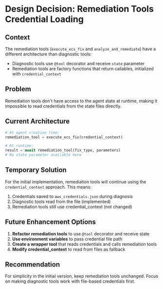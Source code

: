 # Design Decision: Remediation Tools Credential Loading

## Context
The remediation tools (`execute_ecs_fix` and `analyze_and_remediate`) have a different architecture than diagnostic tools:
- Diagnostic tools use `@tool` decorator and receive `state` parameter
- Remediation tools are factory functions that return callables, initialized with `credential_context`

## Problem
Remediation tools don't have access to the agent state at runtime, making it impossible to read credentials from the state files directly.

## Current Architecture
```python
# At agent creation time:
remediation_tool = execute_ecs_fix(credential_context)

# At runtime:
result = await remediation_tool(fix_type, parameters)
# No state parameter available here
```

## Temporary Solution
For the initial implementation, remediation tools will continue using the `credential_context` approach. This means:
1. Credentials saved to `aws_credentials.json` during diagnosis
2. Diagnostic tools read from the file (implemented)
3. Remediation tools still use credential_context (not changed)

## Future Enhancement Options
1. **Refactor remediation tools** to use `@tool` decorator and receive state
2. **Use environment variables** to pass credential file path
3. **Create a wrapper tool** that reads credentials and calls remediation tools
4. **Modify credential_context** to read from files as fallback

## Recommendation
For simplicity in the initial version, keep remediation tools unchanged. Focus on making diagnostic tools work with file-based credentials first.
